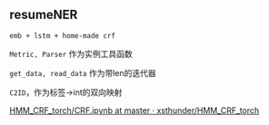 resumeNER
----------
`emb + lstm + home-made crf`

`Metric, Parser` 作为实例工具函数

`get_data, read_data` 作为带len的迭代器

`C2ID`，作为标签->int的双向映射

[HMM_CRF_torch/CRF.ipynb at master · xsthunder/HMM_CRF_torch](https://github.com/xsthunder/HMM_CRF_torch/blob/master/nb/CRF.ipynb)
